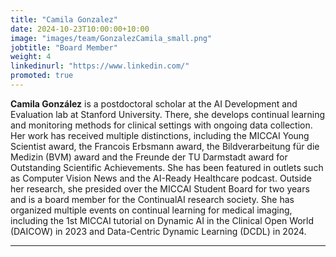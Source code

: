 ```yaml
---
title: "Camila Gonzalez"
date: 2024-10-23T10:00:00+10:00
image: "images/team/GonzalezCamila_small.png"
jobtitle: "Board Member"
weight: 4
linkedinurl: "https://www.linkedin.com/"
promoted: true
---
```


**Camila González** is a postdoctoral scholar at the AI Development and Evaluation lab at Stanford University. There, she develops continual learning and monitoring methods for clinical settings with ongoing data collection. Her work has received multiple distinctions, including the MICCAI Young Scientist award, the Francois Erbsmann award, the Bildverarbeitung für die Medizin (BVM) award and the Freunde der TU Darmstadt award for Outstanding Scientific Achievements. She has been featured in outlets such as Computer Vision News and the AI-Ready Healthcare podcast. Outside her research, she presided over the MICCAI Student Board for two years and is a board member for the ContinualAI research society. She has organized multiple events on continual learning for medical imaging, including the 1st MICCAI tutorial on Dynamic AI in the Clinical Open World (DAICOW) in 2023 and Data-Centric Dynamic Learning (DCDL) in 2024.

---
